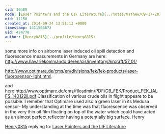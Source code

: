 ```yaml
---
cid: 10409
node: [Laser Pointers and the LIF Literature](../notes/mathew/09-17-2014/laser-pointers-and-the-lif-literature)
nid: 11150
created_at: 2014-09-24 13:51:13 +0000
timestamp: 1411566673
uid: 424770
author: [Henry0815](../profile/Henry0815)
---
```


some more info on airborne laser induced oil spill detection and fluorescence measurements in Germany are here:  http://www.havariekommando.de/en/cis/inventory/Aircraft/57_01/

http://www.optimare.de/cms/en/divisions/fek/fek-products/laser-fluorosensor-light.html.

and here:http://www.optimare.de/cms/fileadmin/PDF/GB_FEK/Product_FEK_IALFS_140122jj.pdf
Classification of various crude oils in flight appeare to be possible.
I remeber that Optimare used also a green laser in its Medusa sensor-
My understanding at the time was that fluorescence was observed in the very thin oil film floating on top of the water which could have acted as an almost perfect reflector having a potentially big surface.
Henry


[Henry0815](../profile/Henry0815) replying to: [Laser Pointers and the LIF Literature](../notes/mathew/09-17-2014/laser-pointers-and-the-lif-literature)

